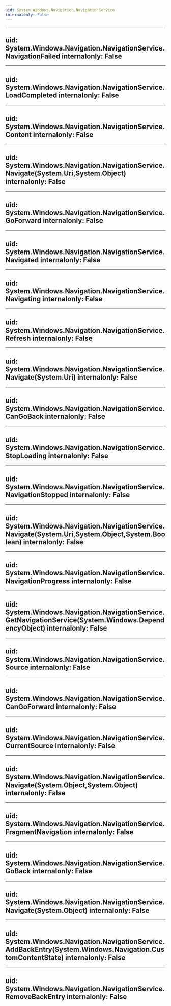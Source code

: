 ```yaml
---
uid: System.Windows.Navigation.NavigationService
internalonly: False
---
```


---
uid: System.Windows.Navigation.NavigationService.NavigationFailed
internalonly: False
---

---
uid: System.Windows.Navigation.NavigationService.LoadCompleted
internalonly: False
---

---
uid: System.Windows.Navigation.NavigationService.Content
internalonly: False
---

---
uid: System.Windows.Navigation.NavigationService.Navigate(System.Uri,System.Object)
internalonly: False
---

---
uid: System.Windows.Navigation.NavigationService.GoForward
internalonly: False
---

---
uid: System.Windows.Navigation.NavigationService.Navigated
internalonly: False
---

---
uid: System.Windows.Navigation.NavigationService.Navigating
internalonly: False
---

---
uid: System.Windows.Navigation.NavigationService.Refresh
internalonly: False
---

---
uid: System.Windows.Navigation.NavigationService.Navigate(System.Uri)
internalonly: False
---

---
uid: System.Windows.Navigation.NavigationService.CanGoBack
internalonly: False
---

---
uid: System.Windows.Navigation.NavigationService.StopLoading
internalonly: False
---

---
uid: System.Windows.Navigation.NavigationService.NavigationStopped
internalonly: False
---

---
uid: System.Windows.Navigation.NavigationService.Navigate(System.Uri,System.Object,System.Boolean)
internalonly: False
---

---
uid: System.Windows.Navigation.NavigationService.NavigationProgress
internalonly: False
---

---
uid: System.Windows.Navigation.NavigationService.GetNavigationService(System.Windows.DependencyObject)
internalonly: False
---

---
uid: System.Windows.Navigation.NavigationService.Source
internalonly: False
---

---
uid: System.Windows.Navigation.NavigationService.CanGoForward
internalonly: False
---

---
uid: System.Windows.Navigation.NavigationService.CurrentSource
internalonly: False
---

---
uid: System.Windows.Navigation.NavigationService.Navigate(System.Object,System.Object)
internalonly: False
---

---
uid: System.Windows.Navigation.NavigationService.FragmentNavigation
internalonly: False
---

---
uid: System.Windows.Navigation.NavigationService.GoBack
internalonly: False
---

---
uid: System.Windows.Navigation.NavigationService.Navigate(System.Object)
internalonly: False
---

---
uid: System.Windows.Navigation.NavigationService.AddBackEntry(System.Windows.Navigation.CustomContentState)
internalonly: False
---

---
uid: System.Windows.Navigation.NavigationService.RemoveBackEntry
internalonly: False
---

